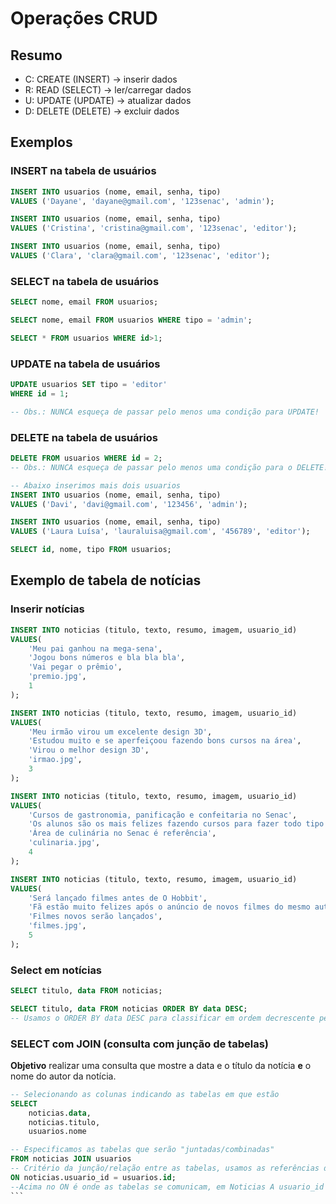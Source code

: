 # Operações CRUD

## Resumo

- C: CREATE (INSERT)    -> inserir dados
- R: READ (SELECT)      -> ler/carregar dados
- U: UPDATE (UPDATE)    -> atualizar dados
- D: DELETE (DELETE)    -> excluir dados

## Exemplos

### INSERT na tabela de usuários

```sql
INSERT INTO usuarios (nome, email, senha, tipo)
VALUES ('Dayane', 'dayane@gmail.com', '123senac', 'admin');
```

```sql
INSERT INTO usuarios (nome, email, senha, tipo)
VALUES ('Cristina', 'cristina@gmail.com', '123senac', 'editor');
```

```sql
INSERT INTO usuarios (nome, email, senha, tipo)
VALUES ('Clara', 'clara@gmail.com', '123senac', 'editor');
```

### SELECT na tabela de usuários

```sql
SELECT nome, email FROM usuarios;
```

```sql
SELECT nome, email FROM usuarios WHERE tipo = 'admin';
```

```sql
SELECT * FROM usuarios WHERE id>1;
```

### UPDATE na tabela de usuários

```sql
UPDATE usuarios SET tipo = 'editor'
WHERE id = 1;

-- Obs.: NUNCA esqueça de passar pelo menos uma condição para UPDATE!
```

### DELETE na tabela de usuários
```sql
DELETE FROM usuarios WHERE id = 2;
-- Obs.: NUNCA esqueça de passar pelo menos uma condição para o DELETE!
```

```sql
-- Abaixo inserimos mais dois usuarios
INSERT INTO usuarios (nome, email, senha, tipo)
VALUES ('Davi', 'davi@gmail.com', '123456', 'admin');
```
```sql
INSERT INTO usuarios (nome, email, senha, tipo)
VALUES ('Laura Luísa', 'lauraluisa@gmail.com', '456789', 'editor');
```

```sql
SELECT id, nome, tipo FROM usuarios;
```

## Exemplo de tabela de notícias

### Inserir notícias

```sql
INSERT INTO noticias (titulo, texto, resumo, imagem, usuario_id)
VALUES(
    'Meu pai ganhou na mega-sena',
    'Jogou bons números e bla bla bla',
    'Vai pegar o prêmio',
    'premio.jpg',
    1
);
```
```sql
INSERT INTO noticias (titulo, texto, resumo, imagem, usuario_id)
VALUES(
    'Meu irmão virou um excelente design 3D',
    'Estudou muito e se aperfeiçoou fazendo bons cursos na área',
    'Virou o melhor design 3D',
    'irmao.jpg',
    3
);
```
```sql
INSERT INTO noticias (titulo, texto, resumo, imagem, usuario_id)
VALUES(
    'Cursos de gastronomia, panificação e confeitaria no Senac',
    'Os alunos são os mais felizes fazendo cursos para fazer todo tipo de comida, doce ou pão',
    'Área de culinária no Senac é referência',
    'culinaria.jpg',
    4
);
```
```sql
INSERT INTO noticias (titulo, texto, resumo, imagem, usuario_id)
VALUES(
    'Será lançado filmes antes de O Hobbit',
    'Fã estão muito felizes após o anúncio de novos filmes do mesmo autor de O Hobbit',
    'Filmes novos serão lançados',
    'filmes.jpg',
    5
);
```

### Select em notícias
```sql
SELECT titulo, data FROM noticias;
```

```sql
SELECT titulo, data FROM noticias ORDER BY data DESC;
-- Usamos o ORDER BY data DESC para classificar em ordem decrescente pela data
```

### SELECT com JOIN (consulta com junção de tabelas)
**Objetivo** realizar uma consulta que mostre a data e o título da notícia **e** o nome do autor da notícia.

````sql
-- Selecionando as colunas indicando as tabelas em que estão
SELECT
    noticias.data,
    noticias.titulo,
    usuarios.nome

-- Especificamos as tabelas que serão "juntadas/combinadas"    
FROM noticias JOIN usuarios 
-- Critério da junção/relação entre as tabelas, usamos as referências de FK e PK
ON noticias.usuario_id = usuarios.id;
--Acima no ON é onde as tabelas se comunicam, em Noticias A usuario_id é a Chave Estrangeira (FK-Foreign Key) e em Usuários a id é a Chave Primaria (PK-Primary Key)  
```

